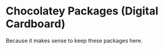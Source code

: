 Chocolatey Packages (Digital Cardboard)
========================================

Because it makes sense to keep these packages here.

